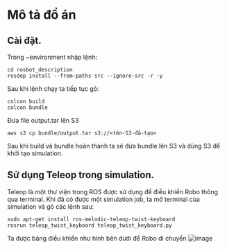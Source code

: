 # Mô tả đồ án
## Cài đặt. ## 
Trong ~environment nhập lệnh:
```
cd rosbot_description
rosdep install --from-paths src --ignore-src -r -y
```
Sau khi lệnh chạy ta tiếp tục gõ:
```
colcon build
colcon bundle
```
Đưa file output.tar lên S3
```
aws s3 cp bundle/output.tar s3://<tên-S3-đã-tạo>
```
Sau khi build và bundle hoàn thành ta sẽ đưa bundle lên S3 và dùng S3 để khởi tạo simulation.

## Sử dụng Teleop trong simulation. ##
Teleop là một thư viện trong ROS được sử dụng để điều khiển Robo thông qua terminal.
Khi đã có được một simulation job, ta mở terminal của simulation và gõ các lệnh sau:
```
sudo apt-get install ros-melodic-teleop-twist-keyboard
rosrun teleop_twist_keyboard teleop_twist_keyboard.py
```
Ta được bảng điều khiển như hình bên dưới để Robo di chuyển
![image](https://user-images.githubusercontent.com/72614237/143812864-f30b9062-9cd6-400c-83cd-bba822ee4866.png)
